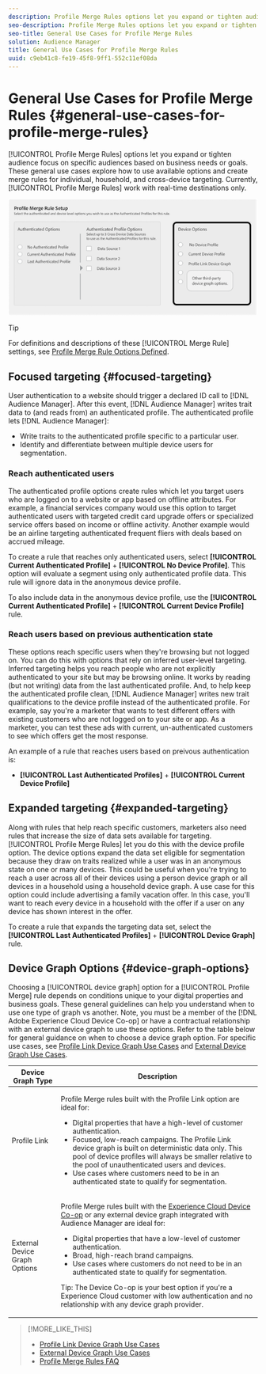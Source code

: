 ```yaml
---
description: Profile Merge Rules options let you expand or tighten audience focus on specific audiences based on business needs or goals. These general use cases explore how to use available options and create merge rules for individual, household, and cross-device targeting. Currently, Profile Merge Rules work with real-time destinations only.
seo-description: Profile Merge Rules options let you expand or tighten audience focus on specific audiences based on business needs or goals. These general use cases explore how to use available options and create merge rules for individual, household, and cross-device targeting. Currently, Profile Merge Rules work with real-time destinations only.
seo-title: General Use Cases for Profile Merge Rules
solution: Audience Manager
title: General Use Cases for Profile Merge Rules
uuid: c9eb41c8-fe19-45f8-9ff1-552c11ef08da
---
```


# General Use Cases for Profile Merge Rules {#general-use-cases-for-profile-merge-rules}

[!UICONTROL Profile Merge Rules] options let you expand or tighten audience focus on specific audiences based on business needs or goals. These general use cases explore how to use available options and create merge rules for individual, household, and cross-device targeting. Currently, [!UICONTROL Profile Merge Rules] work with real-time destinations only.

 ![](assets/merge-rules-options.png)

>[!TIP]
>
>For definitions and descriptions of these [!UICONTROL Merge Rule] settings, see [Profile Merge Rule Options Defined](../../features/profile-merge-rules/merge-rule-definitions.md).

## Focused targeting {#focused-targeting}

User authentication to a website should trigger a declared ID call to [!DNL Audience Manager]. After this event, [!DNL Audience Manager] writes trait data to (and reads from) an authenticated profile. The authenticated profile lets [!DNL Audience Manager]:

* Write traits to the authenticated profile specific to a particular user.
* Identify and differentiate between multiple device users for segmentation.

### Reach authenticated users

The authenticated profile options create rules which let you target users who are logged on to a website or app based on offline attributes. For example, a financial services company would use this option to target authenticated users with targeted credit card upgrade offers or specialized service offers based on income or offline activity. Another example would be an airline targeting authenticated frequent fliers with deals based on accrued mileage.

To create a rule that reaches only authenticated users, select **[!UICONTROL Current Authenticated Profile]** + **[!UICONTROL No Device Profile]**. This option will evaluate a segment using only authenticated profile data. This rule will ignore data in the anonymous device profile.

To also include data in the anonymous device profile, use the **[!UICONTROL Current Authenticated Profile]** + **[!UICONTROL Current Device Profile]** rule.

### Reach users based on previous authentication state

These options reach specific users when they're browsing but not logged on. You can do this with options that rely on inferred user-level targeting. Inferred targeting helps you reach people who are not explicitly authenticated to your site but may be browsing online. It works by reading (but not writing) data from the last authenticated profile. And, to help keep the authenticated profile clean, [!DNL Audience Manager] writes new trait qualifications to the device profile instead of the authenticated profile. For example, say you're a marketer that wants to test different offers with existing customers who are not logged on to your site or app. As a marketer, you can test these ads with current, un-authenticated customers to see which offers get the most response.

An example of a rule that reaches users based on preivous authentication is:

* **[!UICONTROL Last Authenticated Profiles]** + **[!UICONTROL Current Device Profile]**

## Expanded targeting {#expanded-targeting}

Along with rules that help reach specific customers, marketers also need rules that increase the size of data sets available for targeting. [!UICONTROL Profile Merge Rules] let you do this with the device profile option. The device options expand the data set eligible for segmentation because they draw on traits realized while a user was in an anonymous state on one or many devices. This could be useful when you're trying to reach a user across all of their devices using a person device graph or all devices in a household using a household device graph. A use case for this option could include advertising a family vacation offer. In this case, you'll want to reach every device in a household with the offer if a user on any device has shown interest in the offer.

To create a rule that expands the targeting data set, select the **[!UICONTROL Last Authenticated Profiles]** + **[!UICONTROL Device Graph]** rule.

<!-- 

<p>Rules that use the device graph option extend your data set even further. With the device graph option, <span class="keyword"> Audience Manager</span> relies on the device profiles aggregated from the last 3 devices that a visitor used for authentication to your site. The device graph rules include: </p> 
<p> 
 <ul id="ul_3008B6AF16EC408F98EC4088111281FB"> 
  <li id="li_FA2087F1ED454CD0B9E09656B79ED23B"> <b><span class="uicontrol"> Current Authenticated Profiles</span></b> + <b><span class="uicontrol"> Profile Merge Device Graph</span></b> or a Co-op device graph option </li> 
  <li id="li_001A8DB517CB4EE394DBD530F2080FD5"> <b><span class="uicontrol"> Last Authenticated Profiles</span></b> + <b><span class="uicontrol"> Profile Merge Device Graph</span></b> or a Co-op device graph option </li> 
 </ul> </p> 
<p> 
 <note type="tip">
  Create a simple rule with 
  <b><span class="uicontrol"> No Authenticated Profile</span></b> + 
  <b><span class="uicontrol"> Current Device Profile</span></b> when you're still developing a strategy and are unsure about which options to choose or if your site doesn't use authentication. 
 </note> </p>

 -->

## Device Graph Options {#device-graph-options}

Choosing a [!UICONTROL device graph] option for a [!UICONTROL Profile Merge] rule depends on conditions unique to your digital properties and business goals. These general guidelines can help you understand when to use one type of graph vs another. Note, you must be a member of the [!DNL Adobe Experience Cloud Device Co-op] or have a contractual relationship with an external device graph to use these options. Refer to the table below for general guidance on when to choose a device graph option. For specific use cases, see [Profile Link Device Graph Use Cases](../../features/profile-merge-rules/profile-link-use-case.md) and [External Device Graph Use Cases](../../features/profile-merge-rules/external-graph-use-cases.md).

<table id="table_66D9152D4FF040A186003272D456625D"> 
 <thead> 
  <tr> 
   <th colname="col1" class="entry"> Device Graph Type </th> 
   <th colname="col2" class="entry"> Description </th> 
  </tr>
 </thead>
 <tbody> 
  <tr> 
   <td colname="col1"> <p><span class="wintitle"> Profile Link</span> </p> </td> 
   <td colname="col2"> <p><span class="wintitle"> Profile Merge</span> rules built with the <span class="wintitle"> Profile Link</span> option are ideal for: </p> <p> 
     <ul id="ul_FF44FA894BB2448887C8EDA9C8407EF9"> 
      <li id="li_E22505210C664FE6A9AA7C61244B36DA">Digital properties that have a high-level of customer authentication. </li> 
      <li id="li_BE7112EE611E4DEB95B5C0A2852BFA97">Focused, low-reach campaigns. The <span class="wintitle"> Profile Link</span> device graph is built on deterministic data only. This pool of device profiles will always be smaller relative to the pool of unauthenticated users and devices. </li> 
      <li id="li_5FD9E936A72A4EFE80E694FA2E08E385">Use cases where customers need to be in an authenticated state to qualify for segmentation. </li> 
     </ul> </p> </td> 
  </tr> 
  <tr> 
   <td colname="col1"> <p>External Device Graph Options </p> </td> 
   <td colname="col2"> <p><span class="wintitle"> Profile Merge</span> rules built with the <a href="https://marketing.adobe.com/resources/help/en_US/mcdc/" format="https" scope="external"> Experience Cloud Device Co-op</a> or any external device graph integrated with <span class="keyword"> Audience Manager</span> are ideal for: </p> <p> 
     <ul id="ul_D76D773988604A619FA4A3BF37F910F0"> 
      <li id="li_969A0755A9E34CBEB2F7331C137B9A26">Digital properties that have a low-level of customer authentication. </li> 
      <li id="li_AC78C8B4AD5340FFAC44FE851096C6A6">Broad, high-reach brand campaigns. </li> 
      <li id="li_14AEC54CE34440889A3A36324EC6F497">Use cases where customers do not need to be in an authenticated state to qualify for segmentation. </li> 
     </ul> </p> <p> <p>Tip: The <span class="keyword"> Device Co-op</span> is your best option if you're a <span class="keyword"> Experience Cloud</span> customer with low authentication and no relationship with any device graph provider. </p> </p> </td> 
  </tr> 
 </tbody> 
</table>

>[!MORE_LIKE_THIS]
>
>* [Profile Link Device Graph Use Cases](../../features/profile-merge-rules/profile-link-use-case.md)
>* [External Device Graph Use Cases](../../features/profile-merge-rules/external-graph-use-cases.md)
>* [Profile Merge Rules FAQ](../../faq/faq-profile-merge.md)
